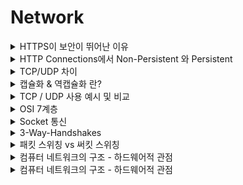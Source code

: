 # Network

<details>
<summary> HTTPS이 보안이 뛰어난 이유 </summary>
<div markdown="1">
<br>

- ‘HTTP vs HTTPS 차이’는 바로 **SSL 인증서**
- SSL 인증서는 사용자가 사이트에 제공하는 정보를 암호화하는데, 쉽게 말해서 **데이터를 암호로** 바꾼다고 생각하면 쉽다.
- 따라서 중간에 누가 훔쳐봐도 기본적인 보안 대응이 가능함.
- 이렇게 전송된 데이터는 중간에서 누군가 훔쳐 낸다고 하더라도 **데이터가 암호화되어있기 때문에 해독할 수 없다.**

- 그 외에도 HTTPS는 **TLS(전송 계층 보안) 프로토콜을 통해서도 보안을 유지**한다.
- TLS은 데이터 무결성을 제공하기 때문에 데이터가 전송 중에 수정되거나 손상되는 것을 방지
- 사용자가 자신이 의도하는 웹사이트와 통신하고 있음을 입증하는 인증 기능도 제공
    - 부연설명: TLS때문에 나쁜사용자가 라우터에서 IP주소를 조작하더라도 HTTPS를 쓰면 무결성 때문에 올바른 서버주소와 통신을 할 수 있게 해준다!!
- 즉, 내가 원하는 서버IP 주소와 통신할 수 있는 것은 TLS때문이고, 데이터를 훔쳐봐도 해독할 수 없게 해주는것은 SSL때문이다.

<br>
</div>
</details>

<details>
<summary> HTTP Connections에서 Non-Persistent 와 Persistent </summary>
<div markdown="1">
<br>

- `Non-Persistent`
    - TCP 연결 한번에 **최대 하나의 객체**를 전송할 수 있다.
    - 필요할 때에 TCP연결을 한다.
    - 오브젝트마다 2번의 RTT+전송타임이 걸린다고 볼 수 있음.

- `Persistent`
    - TCP 연결 한번에 **여러개의 객체**를 전송할 수 있다.
    - 한번 TCP연결을 하고 종료 될때까지 재사용 한다.
    - 여러번의 오브젝트를 보낼 수 있다.
    - 평균적으로는 1번의 RTT+전송타임이 걸린다고 볼 수 있음.

<br>
</div>
</details>

<details>
<summary> TCP/UDP 차이 </summary>
<div markdown="1">
<br>

- TCP는 UDP에 비해 하는일이 많아서 헤더가 기본적으로 UDP보다 복잡하고 크다.
- TCP는 Connection Oriented 기반이라 handshaking과정이 있고, UDP는 연결과정은 없음.
- TCP는 신뢰가 보장된 프로토콜이고, UDP도 헤더에 체크썸이 있어 기본적인 비트에러감지정돈 해준다.
- 그외에도 TCP는 congestion control, flow control, 3 duplicate ack, 등등 한다고 햇음

<br>

  ![스크린샷 2022-03-28 오후 10 15 02](https://user-images.githubusercontent.com/74236080/161303983-0919112a-5839-4f42-88d0-d517d9345393.png)

<br>
</div>
</details>


<details>
  <summary> 캡슐화 & 역캡슐화 란? </summary>

  <br>

  > : Encapsulation & Decapsulation

네트워크를 통해 데이터를 보낼 때 `캡슐화`와 `역캡슐화` 과정이 이루어진다.

### 캡슐화/역캡슐화를 하는 이유?
- 데이터를 보내기 위해서는 데이터의 헤더에 필요한 정보를 붙여서 다음 계층으로 보내야 하기 때문이다.

### 간략 정의
- 캡슐화
    - 위의 이유로 헤더를 덧붙여 나가는 것을 `캡슐화` 라고 한다.
    - 송신하는 측에서 캡슐화를 통해 데이터를 전송한다.
- 역캡슐화
    - 수신하는 측에서 역캡슐화를 통해 헤더를 벗겨내 최초로 보낸 데이터 형태를 구하는 과정을 `역캡슐화` 라고 한다.

 </details>



<details>
  <summary> TCP / UDP 사용 예시 및 비교 </summary>

- TCP
    - 순서를 보장하고 신뢰도가 높다는 점에서 HTTP 통신, 이메일, 파일전송 등 순서대로 도착해야 하는 상황에 사용된다.

- UDP
    - 순서는 보장해주지 못하지만 실시간으로 반응해야하는 실시간 방송이나 게임 등에서 사용된다.

> Q. 채팅 구현 시 TCP를 사용하는 이유는??
- 연결된 상태에서 순서대로 송신자와 숫니자가 보낸 메세지를 그대로 전송할 수 있기 때문이다.
-> 따라서 양방향 통신에 유리하다.
(UDP는 그 순서를 보장해주지 못하기 때문.)

  ## 비교
|비교|TCP|UDP|
|---|:---:|:---:|
|신뢰성|O|X|
|연결성|X|O|
|송수신자 간의 연결 여부|연결되어야 통신 가능|연결 없이도 통신 가능|
```
- TCP는 신뢰성이 있고 연결지향적이지만, UDP는 신뢰성이 없고 비연결적이다.
- TCP는 송신-수신자 연결이 되어있어야 통신이 가능하지만, UDP는 연결되어있지 않아도 가능하다.
```

 </details>


<details>
  <summary>  OSI 7계층 </summary>

  - Layer 1: 물리계층
  - Layer 2: 데이터 링크 계층
  - Layer 3: 네트워크 계층
  - Layer 4: 전송 계층
  - Layer 5: 세션 계층
  - Layer 6: 표현 계층
  - Layer 7: 응용 계층

 </details>

<details>
  <summary>  Socket 통신 </summary>

  - 서버와 클라이언트 양방향 연결이 이루어지는 통신으로, 클라이언트와 서버 서로간에 요청과 응답을 받을 수 있는 통신.
  - 실시간으로 이루어져야하는 네트워크 연결에 적합하다.(스트리밍, 채팅 등등...)

 </details>


<details>
  <summary>  3-Way-Handshakes </summary>

  - 간략하게 설명하자면, 3-Way-Handshake 는 3번의 패킷 전송 과정을 의미합니다.

    3번의 패킷 전송 과정은 다음과 같습니다.

    1. 요청자가 수신자에게 SYN 패킷을 전송

    2. 수신자가 요청자에게 SYN+ACK 패킷을 전송

    3. 요청자가 수신자에게 ACK 패킷을 전송

    위의 '3'번의 패킷 전송으로 '3'-Way-Handshakes 라고 불려집니다.
    밑에서 후술할 '4'-Way-Handshakes는 '4'번의 패킷 전송 과정을 거치게됩니다.

  - 3-Way-Handshakes 에서의 송신자와 수신자간의 연결 요청부터 연결 확립(Established) 되기 까지의 과정을 설명하겠습니다.
    1. **CLOSED**
    수신자, 요청자간의 연결요청이 없는 상태입니다.

    2. **LISTEN**
    수신자가 요청자로 부터의 연결을 받아들일 준비가 되었고, 대기상태에 들어간 상태를 의미합니다.

    3. **SYN_SENT**
    요청자가 수신자에게 연결요청을 합니다. SYN패킷에 무작위로 생성된 시퀀스 번호를 담아 전송합니다.

    4. **SYN_RECV**
    수신자가 요청자로부터 전송받은 SYN패킷을 정상적으로 수신된 상태입니다. 이때, 요청자로부터 받은 시퀀스번호를 정상적으로 받았다는 의미로 ACK 값을 전송받은 시퀀스번호의 1 만큼 더한 값으로 지정하고, 마찬가지로 무작위 번호를 SYN 패킷에 담아 SYN패킷과 ACK신호를 요청자에게 전송합니다.

    5. **ESTABLISHED**
    요청자는 전송받은 ACK 신호를 처음에 전송한 무작위 시퀀스번호와 대조하여 1 만큼의 차이가 나는지 확인하고 만약 정상적으로 연결이 성립이 되었는지(정상적으로 송,수신이 되었는지) 확인이되면 수신자로부터 전송받은 무작위 시퀀스번호에 마찬가지로 1 만큼 더한값을 ACK 값으로 설정하고 다시 서버에게 전송한뒤, 요청자는 ESTABLISHED 상태로 들어가게된다. 이후 서버에서 다시 요청자에게 전송받은 ACK신호의 값을 비교하고 정상적으로 연결이 성립되었다고 확인되면 수신자또한 ESTABLISHED 상태로 들어가게되며, 이후 데이터 통신이 이루어지게된다.

  - 4-Way-Handshake 에서의 연결 종료요청부터 연결 종료까지의 과정을 설명하겠습니다.

        1. **FIN_WAIT_1**
        요청자가 수신자에게 FIN 패킷을 전송하여 연결 종료를 요청합니다. 포함되어 있는 시퀀스 번호는 올바른 시퀀스에 맞는 번호를 사용합니다.
        2. **CLOSE_WAIT**
        요청자에게 FIN 패킷을 받은 수신자는 요청자가 보낸 시퀀스 번호에 1 만큼 더한 숫자를 요청자에게 다시 보내 정상적으로 FIN 패킷을 수신했다고 알려줍니다.
        3. **FIN_WAIT_2**
        요청자는 수신자에서 받은 시퀀스 번호를 1 만큼 차이가 나는지 확인 합니다. 이후 데이터 전송이 끝나기 전까지 FIN_WIAT2 상태로 들어가 수신자가 FIN 패킷을 보낼때까지 대기합니다.
        4. **LAST_ACK**
        수신자가 더 이상 전송할 데이터가 없으면 요청자에게 FIN패킷을 전송합니다. 같이 전송되는 시퀀스 번호는 전송해야하는 데이터의 시퀀스 번호를 사용하며, 승인번호는 마지막으로 응답한 승인번호를 그대로 사용합니다. 이후 요청자가 다시 승인 번호를 보내줄때까지 LAST_ACK 상태로 들어가 대기합니다.
        5. **TIME_WAIT**
        요청자는 수신자가 보낸 수신자가 보낸 시퀀스 번호에 1을 더한 값을 승인번호로 생성하여 수신자에게 ACK 패킷을 전송하여 응답합니다. 이후, 요청자는 TIME_WAIT 상태로 대기하며 데드락에 빠지지 않게 방지합니다. 이때 대기하는 시간은 2 MSL(Maximum Segment Lifetime)입니다.
        6. **CLOSED**
        수신자는 요청자가 보낸 ACK 패킷을 확인하면 CLOSED 상태로 들어가며 연결을 종료합니다. 요청자에서도 2 MSL 만큼의 시간이 지나면 CLOSED 상태로 들어가며 연결을 종료하게 됩니다.

 </details>

 <details>
<summary> 패킷 스위칭 vs 써킷 스위칭 </summary>
<div markdown="1">
<br>

> `네트워크 코어`단에서 `라우터의 포워딩 과정`에서 일어나는 데이터 전달 방식의 차이

- 서킷 스위칭(circuit switching)
  - 출발지에서 목적지까지 가는 길을 미리 설정, 길을 사용할 호스트도 미리 배정
  - 동시에 사용 가능한 인원이 제한.
  - 실제 사용자 입장에서는 요청을 하지 않고 머무르는 시간이 더 길 수 있기 때문에 낭비되는 자원이 많음
  - 대역폭 기준으로 한도 내에서는 어느정도 일정하게 성능이 보장
  - ex. 유선전화 / bandwidth 가 1Mpbs이고 1명의 유저당 active 상태에서 100kb/s 사용시 최대 10명의 유저만 사용가능

- 패킷 스위칭(packet-switching)
  - 보편적으로 많이 사용
  - 패킷 순서가 정해져 있지 않으며 패킷을 요청시 헤더를 반드시 포함하여 공유(statistical multiplexing)
  - 많은 사람이 동시 다발적으로 이용 가능, 낭비되는 자원이 없으나 혼잡도에 따라 Delay 발생
  - 패킷 스위칭의 가장 핵심 원리: Store-and-forward, 저장 후에 전송
  - 총 패킷의 길이가 라우터에 도착해야만 다음 라우터로 보낼 수 있다 - 전송지연과 관계

<br>
</div>
</details>

 <details>
<summary> 컴퓨터 네트워크의 구조 - 하드웨어적 관점 </summary>
<div markdown="1">
<br>

> 하드웨어: `Nuts and Bolts 너츠앤볼츠 관점`

- 호스트 / 종단 시스템 / 네트워크 엣지 (가장 자리에 있는 애들)
- 엑세스 네트워크, 커뮤니케이션 링크
- 패킷스위치 (라우터, 스위치) / 네트워크 코어 - 라우팅, 포워딩, 패킷 스위칭

<br>
</div>
</details>

<details>
<summary> 컴퓨터 네트워크의 구조 - 하드웨어적 관점 </summary>
<div markdown="1">
<br>

> 하드웨어: `Nuts and Bolts 너츠앤볼츠 관점`

- 호스트 / 종단 시스템 / 네트워크 엣지 (가장 자리에 있는 애들)
- 엑세스 네트워크, 커뮤니케이션 링크
- 패킷스위치 (라우터, 스위치) / 네트워크 코어 - 라우팅, 포워딩, 패킷 스위칭

<br>
</div>
</details>
